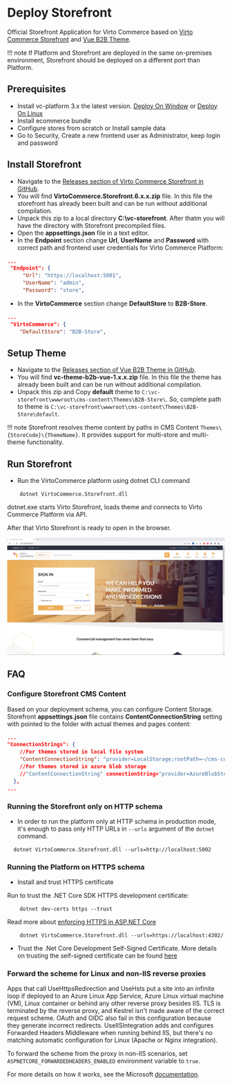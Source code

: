 # Deploy Storefront

Official Storefront Application for Virto Commerce based on [Virto Commerce Storefront](https://github.com/VirtoCommerce/vc-storefront) and 
[Vue B2B Theme](https://github.com/VirtoCommerce/vc-theme-b2b-vue).

!!! note
	If Platform and Storefront are deployed in the same on-premises environment, Storefront should be deployed on a different port than Platform. 

## Prerequisites
* Install vc-platform 3.x the latest version. [Deploy On Window](deploy-from-precompiled-binaries-windows.md) or  [Deploy On Linux](deploy-from-precompiled-binaries-linux.md)
* Install ecommerce bundle
* Configure stores from scratch or Install sample data
* Go to Security, Create a new frontend user as Administrator, keep login and password

## Install Storefront

* Navigate to the [Releases section of Virto Commerce Storefront in GitHub](https://github.com/VirtoCommerce/vc-storefront/releases).
* You will find **VirtoCommerce.Storefront.6.x.x.zip** file. In this file the storefront has already been built and can be run without additional compilation.
* Unpack this zip to a local directory **C:\vc-storefront**. After thatm you will have the directory with Storefront precompiled files.
* Open the **appsettings.json** file in a text editor.
* In the **Endpoint** section change **Url**, **UserName** and **Password** with correct path and frontend user credentials for Virto Commerce Platform:

```json
...
 "Endpoint": {
	 "Url": "https://localhost:5001",
	 "UserName": "admin",
	 "Password": "store",
```

* In the **VirtoCommerce** section change **DefaultStore** to **B2B-Store**.
```json
...
 "VirtoCommerce": {
    "DefaultStore": "B2B-Store",
```


## Setup Theme

* Navigate to the [Releases section of Vue B2B Theme in GitHub](https://github.com/VirtoCommerce/vc-theme-b2b-vue/releases).
* You will find **vc-theme-b2b-vue-1.x.x.zip** file. In this file the theme has already been built and can be run without additional compilation.
* Unpack this zip and Copy **default** theme to `C:\vc-storefront\wwwroot\cms-content\Themes\B2B-Store\`. So, complete path to theme is `C:\vc-storefront\wwwroot\cms-content\Themes\B2B-Store\default`.

!!! note
    Storefront resolves theme content by paths in CMS Content `Themes\{StoreCode}\{ThemeName}`. It provides support for multi-store and multi-theme functionality.

## Run Storefront

* Run the VirtoCommerce platform using dotnet CLI command

```console
	dotnet VirtoCommerce.Storefront.dll
```

dotnet.exe starts Virto Storefront, loads theme and connects to Virto Commerce Platform via API.

After that Virto Storefront is ready to open in the browser.

![vc-storefront-b2b-store](../media/vc-storefront-b2b-store.png)


## FAQ

### Configure Storefront CMS Content

Based on your deployment schema, you can configure Content Storage. Storefront  **appsettings.json** file contains **ContentConnectionString** setting with pointed to the folder with actual themes and pages content:

```json
...
"ConnectionStrings": {
	//For themes stored in local file system
	"ContentConnectionString": "provider=LocalStorage;rootPath=~/cms-content"
	//For themes stored in azure blob storage
	//"ContentConnectionString" connectionString="provider=AzureBlobStorage;rootPath=cms-content;DefaultEndpointsProtocol=https;AccountName=yourAccountName;AccountKey=yourAccountKey"
  },
...
```

### Running the Storefront only on HTTP schema

- In order to run the platform only at HTTP schema in production mode, it's enough to pass only HTTP URLs in `--urls` argument of the `dotnet` command.

```console
  dotnet VirtoCommerce.Storefront.dll --urls=http://localhost:5002
```

### Running the Platform on HTTPS schema

- Install and trust HTTPS certificate

Run to trust the .NET Core SDK HTTPS development certificate:

```console
    dotnet dev-certs https --trust
```

Read more about [enforcing HTTPS in ASP.NET Core](https://docs.microsoft.com/en-us/aspnet/core/security/enforcing-ssl?view=aspnetcore-3.0&tabs=visual-studio#trust)

```console
    dotnet VirtoCommerce.Storefront.dll --urls=https://localhost:4302/
```

- Trust the .Net Core Development Self-Signed Certificate. More details on trusting the self-signed certificate can be found [here](https://blogs.msdn.microsoft.com/robert_mcmurray/2013/11/15/how-to-trust-the-iis-express-self-signed-certificate/)

### Forward the scheme for Linux and non-IIS reverse proxies

Apps that call UseHttpsRedirection and UseHsts put a site into an infinite loop if deployed to an Azure Linux App Service, Azure Linux virtual machine (VM), Linux container or behind any other reverse proxy besides IIS. TLS is terminated by the reverse proxy, and Kestrel isn't made aware of the correct request scheme. OAuth and OIDC also fail in this configuration because they generate incorrect redirects. UseIISIntegration adds and configures Forwarded Headers Middleware when running behind IIS, but there's no matching automatic configuration for Linux (Apache or Nginx integration).

To forward the scheme from the proxy in non-IIS scenarios, set `ASPNETCORE_FORWARDEDHEADERS_ENABLED` environment variable to `true`.

For more details on how it works, see the Microsoft [documentation](https://docs.microsoft.com/en-us/aspnet/core/host-and-deploy/proxy-load-balancer?view=aspnetcore-5.0#forward-the-scheme-for-linux-and-non-iis-reverse-proxies).
